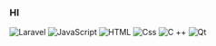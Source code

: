 ### HI 


<p>
  <img alt="Laravel" src="https://img.shields.io/badge/Laravel-ba0b25?logo=laravel&logoColor=white&style=for-the-badge" />
  <img alt="JavaScript" src="https://img.shields.io/badge/JavaScript-F7DF1E?logo=javascript&logoColor=white&style=for-the-badge" />
  <img alt="HTML" src="https://img.shields.io/badge/HTML-E34F26?logo=html5&logoColor=white&style=for-the-badge" />
  <img alt="Css"     src="https://img.shields.io/badge/CSS-1572B6?logo=css3&logoColor=white&style=for-the-badge" />
  <img alt="C ++" src="https://img.shields.io/badge/C ++-023ef0?logo=C ++&logoColor=white&style=for-the-badge" />
  <img alt="Qt" src="https://img.shields.io/badge/Qt-2ff578?logo=Qt&logoColor=white&style=for-the-badge" />
</p>
<!-- <img src="https://img.shields.io/badge/Laravel-ba0b25?logo=SimpleIconName&logoColor=ColorName&style=ShieldStyle" /> -->
